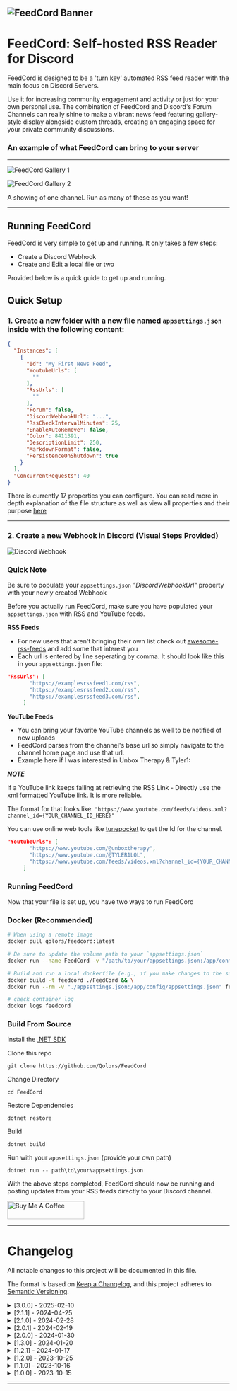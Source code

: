 ﻿
![FeedCord Banner](https://github.com/Qolors/FeedCord/blob/master/FeedCord/docs/images/FeedCord.png)
---

# FeedCord: Self-hosted RSS Reader for Discord

FeedCord is designed to be a 'turn key' automated RSS feed reader with the main focus on Discord Servers. 

Use it for increasing community engagement and activity or just for your own personal use. The combination of FeedCord and Discord's Forum Channels can really shine to make a vibrant news feed featuring gallery-style display alongside custom threads, creating an engaging space for your private community discussions.

### An example of what FeedCord can bring to your server

---

![FeedCord Gallery 1](https://github.com/Qolors/FeedCord/blob/master/FeedCord/docs/images/gallery1.png)

![FeedCord Gallery 2](https://github.com/Qolors/FeedCord/blob/master/FeedCord/docs/images/gallery2.png)

A showing of one channel. Run as many of these as you want!


---

## Running FeedCord

FeedCord is very simple to get up and running. It only takes a few steps:

- Create a Discord Webhook
- Create and Edit a local file or two

Provided below is a quick guide to get up and running.


## Quick Setup

### 1. Create a new folder with a new file named `appsettings.json` inside with the following content:

```json
{
  "Instances": [
    {
      "Id": "My First News Feed",
      "YoutubeUrls": [
        ""
      ],
      "RssUrls": [
        ""
      ],
      "Forum": false,
      "DiscordWebhookUrl": "...",
      "RssCheckIntervalMinutes": 25,
      "EnableAutoRemove": false,
      "Color": 8411391,
      "DescriptionLimit": 250,
      "MarkdownFormat": false,
      "PersistenceOnShutdown": true
    }
  ],
  "ConcurrentRequests": 40
}
```
There is currently 17 properties you can configure. You can read more in depth explanation of the file structure as well as view all properties and their purpose [here](https://github.com/Qolors/FeedCord/blob/master/FeedCord/docs/reference.md)

---

### 2. Create a new Webhook in Discord (Visual Steps Provided)

![Discord Webhook](https://github.com/Qolors/FeedCord/blob/master/FeedCord/docs/images/webhooks.png)


### Quick Note

Be sure to populate your `appsettings.json` *"DiscordWebhookUrl"* property with your newly created Webhook

Before you actually run FeedCord, make sure you have populated your `appsettings.json` with RSS and YouTube feeds.

**RSS Feeds**

- For new users that aren't bringing their own list check out [awesome-rss-feeds](https://github.com/plenaryapp/awesome-rss-feeds) and add some that interest you
- Each url is entered by line seperating by comma. It should look like this in your `appsettings.json` file:

```json
"RssUrls": [
       "https://examplesrssfeed1.com/rss",
       "https://examplesrssfeed2.com/rss",
       "https://examplesrssfeed3.com/rss",
     ]
```

**YouTube Feeds**

- You can bring your favorite YouTube channels as well to be notified of new uploads
- FeedCord parses from the channel's base url so simply navigate to the channel home page and use that url.
- Example here if I was interested in Unbox Therapy & Tyler1:

***NOTE***

If a YouTube link keeps failing at retrieving the RSS Link - Directly use the xml formatted YouTube link. It is more reliable.

The format for that looks like: `"https://www.youtube.com/feeds/videos.xml?channel_id={YOUR_CHANNEL_ID_HERE}"`

You can use online web tools like [tunepocket](https://www.tunepocket.com/youtube-channel-id-finder/?srsltid=AfmBOorSH1Ye9r1erCzY2qaqV_pUa23U8wG-DeAMAhGfGZ9dbMY5RE2j) to get the Id for the channel.

```json
"YoutubeUrls": [
       "https://www.youtube.com/@unboxtherapy",
       "https://www.youtube.com/@TYLER1LOL",
       "https://www.youtube.com/feeds/videos.xml?channel_id={YOUR_CHANNEL_ID_HERE}"
     ]
```

### Running FeedCord

Now that your file is set up, you have two ways to run FeedCord

### Docker (Recommended)

```sh
# When using a remote image
docker pull qolors/feedcord:latest

# Be sure to update the volume path to your `appsettings.json` 
docker run --name FeedCord -v "/path/to/your/appsettings.json:/app/config/appsettings.json" qolors/feedcord:latest
```

```sh
# Build and run a local dockerfile (e.g., if you make changes to the source code)
docker build -t feedcord ./FeedCord && \
docker run --rm -v "./appsettings.json:/app/config/appsettings.json" feedcord

# check container log
docker logs feedcord
```

### Build From Source

Install the [.NET SDK](dotnet.microsoft.com/download)

Clone this repo
```
git clone https://github.com/Qolors/FeedCord
```
Change Directory
```
cd FeedCord
```
Restore Dependencies
```
dotnet restore
```
Build
```
dotnet build
```
Run with your `appsettings.json` (provide your own path)
```
dotnet run -- path\to\your\appsettings.json
```


With the above steps completed, FeedCord should now be running and posting updates from your RSS feeds directly to your Discord channel.

<a href="https://www.buymeacoffee.com/Qolors" target="_blank"><img src="https://cdn.buymeacoffee.com/buttons/default-orange.png" alt="Buy Me A Coffee" height="41" width="174"></a>

---

# Changelog

All notable changes to this project will be documented in this file.

The format is based on [Keep a Changelog](https://keepachangelog.com/en/1.0.0/),
and this project adheres to [Semantic Versioning](https://semver.org/spec/v2.0.0.html).

<details>
 <summary>[3.0.0] - 2025-02-10</summary>

### Added

- Restart persistence to catch up on missed posts if it had shutdown
- UserAgent cycling for failed get requests with retry attempts
- Multiple retry attempts on getting a post image
- Control over allowed concurrent HTTP requests FeedCord can make
- Separate handling of Reddit Feeds
- Markdown Support
- Building from source

### Changed

- README
- Large codebase refactoring

### Fixed

- Atom Feeds not returning a description
- Failed posting to Discord due to title length

</details>

<details>
 <summary>[2.1.1] - 2024-04-25</summary>

 ### Added

 - Added author being sourced from feed items
 - Added GZIP support for feeds
 
</details>


<details>
 <summary>[2.1.0] - 2024-02-28</summary>

 ### Added
 
 - Added Support for grabbing multiple new posts if the feed has multiple new posts since the last check.

 ### Changed
 
 - Improved Documentation for easier setup and understanding
 - Improved Logging for better readability
 - Posting now has a hard-coded 10 second buffer so large feeds respect Discord's rate limits

</details>


<details>
  <summary>[2.0.1] - 2024-02-19</summary>

  ### Added

  - Added Support for Reddit Feed & Better Atom Parsing Feeds

</details>

<details>
  <summary>[2.0.0] - 2024-01-30</summary>

  ### Added

  - Added Support for Multiple Webhook Urls & Configurations
  - Added Support for Discord's Forum Channels
  
  ### Changed

  - Configuration File formatting has changed to support multiple Webhook URLs
  - Slight improvements to Logging
  - Some Configuration properties are now optional rather than required

</details>


<details>
  <summary>[1.3.0] - 2024-01-20</summary>

  ### Added

  - Added Description Length Configuration

  ### Changed

  - Improved RSS & ATOM Parsing with implementing [FeedReader](https://github.com/arminreiter/FeedReader) library

  ### Fixed

  - RSS/ATOM Feeds returning errors because of parsing issues

</details>


<details>
  <summary>[1.2.1] - 2024-01-17</summary>

  ### Changed

  - Made Youtube URLs an optional addition rather than required

</details>

<details>
  <summary>[1.2.0] - 2023-10-25</summary>
  
  ### Added

  - Added Support for Youtube Channel Feeds in configuration file.
  - Added an optional Auto Remove option in configuration file for bad URL Feeds to get booted out of the list after multiple failed attempts.

  ### Changed

  - Improved container logging messages for better readability.

  ### Fixed

  - Color setting in configuration now properly works for the embed message
  - Fixed the handling of errors and removed from logging to reduce spam.
  - Fixed a known logging index error.

</details>

<details>
  <summary>[1.1.0] - 2023-10-16</summary>
  
  ### Added

  - Broke up `RssProcessorService` class to follow SOLID principles, adding a new service class `OpenGraphService` to handle meta tags.
  - Added `Helper` namespace & `StringHelper` class, which includes the `StripTags` method for potential reuse and improved organization.

  ### Changed

  - Enhanced the RSS feed background service for more efficient feed checks, reducing chances of delays.
  - Customized the `HttpClient` to set default request headers, ensuring better compatibility with certain RSS feeds.
  - Refined feed processing logic to include concurrent processing, beneficial for users with a large number of RSS feeds.
  - ReadMe to show this change log and multiple OS images.

  ### Fixed

  - Improved RSS feed initialization, ensuring only valid feeds are added to the tracking list.
  - Overhauled logs to not contain as much spam and allow for better readability.

</details>

<details>
  <summary>[1.0.0] - 2023-10-15</summary>
  
  ### Added
  - Initial Project Release

</details>


---
